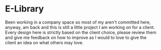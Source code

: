 # E-Library

Been working in a company space so most of my aren't committed here, anyway, am back and this is still a little project I am working on for a client.
Every design here is strictly based on the client choice, please review them and give me feedback on how to improve as I would to love to give the client an idea on what others may love.
